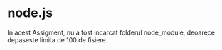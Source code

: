 # node.js

In acest Assigment, nu a fost incarcat folderul node_module, deoarece depaseste limita de 100 de fisiere.
